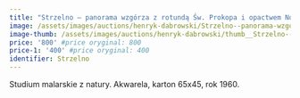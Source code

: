 ```yaml
---
title: "Strzelno – panorama wzgórza z rotundą Św. Prokopa i opactwem Norbertanek (1960)"
image: /assets/images/auctions/henryk-dabrowski/Strzelno--panorama-wzgorza-z-rotunda-Sw.-Prokopa-i-opactwem-Norbertanek-1960.jpg
image-thumb: /assets/images/auctions/henryk-dabrowski/thumb__Strzelno--panorama-wzgorza-z-rotunda-Sw.-Prokopa-i-opactwem-Norbertanek-1960.jpg
price: '800' #price oryginal: 800
price-1: '400' #price oryginal: 400
identifier: Strzelno
---
```


Studium malarskie z natury. Akwarela, karton 65x45, rok 1960.